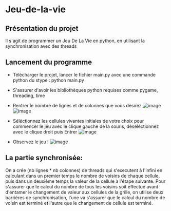 # Jeu-de-la-vie

## Présentation du projet
Il s'agit de programmer un Jeu De La Vie en python, en utilisant la synchronisation avec des threads

## Lancement du programme
* Télécharger le projet, lancer le fichier main.py avec une commande python du stype : python main.py
* S'assurer d'avoir les bibliothèques python requises comme pygame, threading, time
* Rentrer le nombre de lignes et de colonnes que vous désirez
![image](https://user-images.githubusercontent.com/60098131/211201593-3aafc3a9-5808-4015-9401-0f3dca57f237.png)
![image](https://user-images.githubusercontent.com/60098131/211201614-3a849ac4-9818-4b80-888f-9e71a25a5d13.png)
* Séléctionnez les cellules vivantes initiales de votre choix pour commencer le jeu avec le clique gauche de la souris, déséléctionnez avec le clique droit puis Entrer
![image](https://user-images.githubusercontent.com/60098131/211202186-6e43c27c-8eb6-4e70-a055-2a7f6c9f1790.png)

* Observez le jeu !
![image](https://user-images.githubusercontent.com/60098131/211202237-1a2f7da7-c14e-4a43-880d-59e8ec97656e.png)


## La partie synchronisée:
On a crée (nb lignes * nb colonnes) de threads qui s'executent à l'infini en calculant dans un premier temps le nombre de voisins de chaque cellule, puis dans un deuxième temps la valeur de la cellule à l'étape suivante. Pour s'assurer que le calcul du nombre de tous les voisins soit effectué avant d'entamer le changement de valeur aux cellules de la grille, on utilise deux barrières de synchronisation, l'une va s'assurer que le calcul du nombre de voisin est terminé et l'autre que le changement de cellule est terminé.

